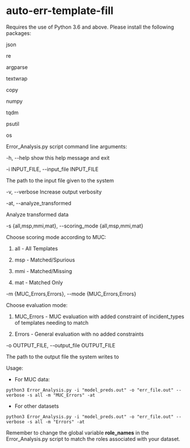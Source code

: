 # auto-err-template-fill

Requires the use of Python 3.6 and above. Please install the following packages:

json

re

argparse

textwrap

copy

numpy

tqdm

psutil

os


Error_Analysis.py script command line arguments:

  -h, --help            show this help message and exit
  
  -i INPUT_FILE, --input_file INPUT_FILE
  
  The path to the input file given to the system
                        
  -v, --verbose         Increase output verbosity
  
  -at, --analyze_transformed
  
  Analyze transformed data
                        
  -s {all,msp,mmi,mat}, --scoring_mode {all,msp,mmi,mat}
  
  Choose scoring mode according to MUC:
                        
  1. all - All Templates
                        
  2. msp - Matched/Spurious
                        
  3. mmi - Matched/Missing
                        
  4. mat - Matched Only
                        
  -m {MUC_Errors,Errors}, --mode {MUC_Errors,Errors}
  
  Choose evaluation mode:
                        
  1. MUC_Errors - MUC evaluation with added constraint of incident_types of templates needing to match
                        
  2. Errors - General evaluation with no added constraints
                        
  -o OUTPUT_FILE, --output_file OUTPUT_FILE
  
  The path to the output file the system writes to
                        
Usage:

- For MUC data:

``python3 Error_Analysis.py -i "model_preds.out" -o "err_file.out" --verbose -s all -m "MUC_Errors" -at``

- For other datasets

``python3 Error_Analysis.py -i "model_preds.out" -o "err_file.out" --verbose -s all -m "Errors" -at``

Remember to change the global variable **role_names** in the Error_Analysis.py script to match the roles associated with your dataset.
